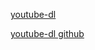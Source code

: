 [youtube-dl](http://rg3.github.io/youtube-dl/download.html)

[youtube-dl github](https://github.com/rg3/youtube-dl)
